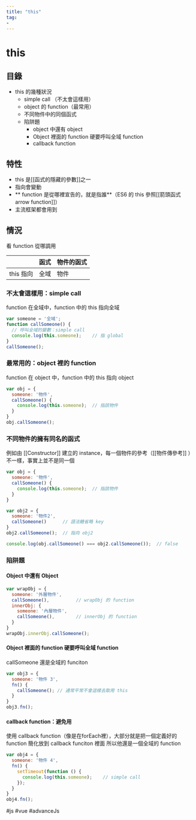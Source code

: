 ```yaml
---
title: "this"
tag: 
- 
---
```

# this

## 目錄
- this 的幾種狀況
	- simple call （不太會這樣用）
	- object 的 function（最常用）
	- 不同物件中的同個函式
	- 陷阱題
		- object 中還有 object
		- Object 裡面的 function 硬要呼叫全域 function
		- callback function


## 特性
- this 是[[函式的隱藏的參數]]之一
- 指向會變動
-  ** function 是從哪裡宣告的，就是指誰**（ES6 的 this 參照[[箭頭函式 arrow function]]）
- 主流框架都會用到

## 情況
看 function 從哪調用

|           | 函式 | 物件的函式 |
| --------- | ---- | ---------- |
| this 指向 | 全域 | 物件       |

### 不太會這樣用：simple call

function 在全域中，function 中的 this 指向全域
```js
var someone = '全域';
function callSomeone() {
  // 呼叫全域的變數：simple call
  console.log(this.someone);	// 指 global
}
callSomeone();
```

### 最常用的：object 裡的 function

function 在 object 中，function 中的 this 指向 object 

```js
var obj = {
  someone: '物件',
  callSomeone() {
    console.log(this.someone);	// 指該物件
  }
}
obj.callSomeone();
```

### 不同物件的擁有同名的函式 

例如由 [[Constructor]] 建立的 instance，每一個物件的參考（[[物件傳參考]] ）不一樣，事實上並不是同一個
```js
var obj = {
  someone: '物件',
  callSomeone() {
    console.log(this.someone);	// 指該物件
  }
}

var obj2 = {
  someone: '物件2',
  callSomeone()      // 語法糖省略 key
}
obj2.callSomeone();  // 指向 obj2

console.log(obj.callSomeone() === obj2.callSomeone());	// false
```

### 陷阱題

#### Object 中還有 Object

```js
var wrapObj = {
  someone: '外層物件',
  callSomeone(),          // wrapObj 的 function
  innerObj: {
    someone: '內層物件',
    callSomeone(),        // innerObj 的 function
  }
}
wrapObj.innerObj.callSomeone();
```

#### Object 裡面的 function 硬要呼叫全域 function

callSomeone 還是全域的 funciton

```js
var obj3 = {
  someone: '物件 3',
  fn() {
    callSomeone(); // 通常平常不會這樣去取用 this
  }
}
obj3.fn();
```

#### callback function：避免用

使用 callback function（像是在forEach裡），大部分就是把一個定義好的 function 簡化放到 callback funciton 裡面
所以他還是一個全域的 function

```js
var obj4 = {
  someone: '物件 4',
  fn() {
    setTimeout(function () {
      console.log(this.someone);    // simple call
    });
  }
}
obj4.fn();
```


#js #vue #advanceJs
